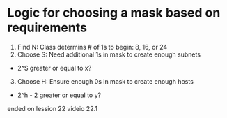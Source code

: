 # Logic for choosing a mask based on requirements
1. Find N: Class determins # of 1s to begin: 8, 16, or 24
2. Choose S: Need additional 1s in mask to create enough subnets
- 2^S greater or equal to x? 
3. Choose H: Ensure enough 0s in mask to create enough hosts
- 2^h - 2 greater or equal to y?


ended on lession 22 videio 22.1
